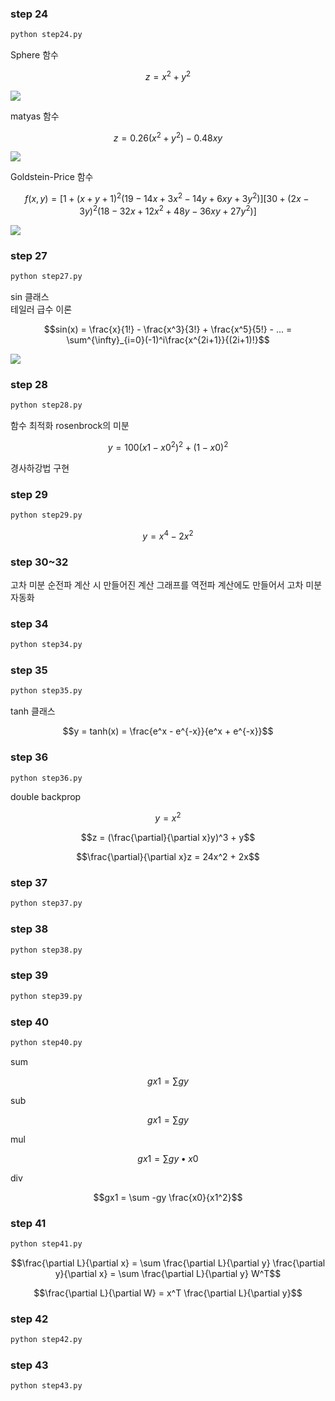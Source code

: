 ### step 24
```bash
python step24.py
```
Sphere 함수
```math
z = x^2 + y^2
```
![](sphere.png)

matyas 함수
```math
z = 0.26(x^2 + y^2) - 0.48xy
```
![](matyas.png)

Goldstein-Price 함수
```math
f(x,y) = [1 + (x + y + 1)^2(19 - 14x + 3x^2 - 14y + 6xy + 3y^2)]  
         [30 + (2x - 3y)^2(18 - 32x + 12x^2 + 48y - 36xy + 27y^2)]
```
![](goldstein.png)

### step 27
```bash
python step27.py
```
sin 클래스  
테일러 급수 이론
```math
sin(x) = \frac{x}{1!} - \frac{x^3}{3!} + \frac{x^5}{5!} - ... = \sum^{\infty}_{i=0}(-1)^i\frac{x^{2i+1}}{(2i+1)!}
```
![](taylor_sin.png)

### step 28
```bash
python step28.py
```
함수 최적화
rosenbrock의 미분
```math
y = 100(x1 - x0^2)^2 + (1 - x0)^2
```
경사하강법 구현

### step 29
```bash
python step29.py
```
```math
y = x^4 - 2x^2
```

### step 30~32
고차 미분
순전파 계산 시 만들어진 계산 그래프를 역전파 계산에도 만들어서 고차 미분 자동화

### step 34
```bash
python step34.py
```

### step 35
```bash
python step35.py
```
tanh 클래스
```math
y = tanh(x) = \frac{e^x - e^{-x}}{e^x + e^{-x}}
```

### step 36
```bash
python step36.py
```
double backprop
```math
y = x^2
```
```math
z = (\frac{\partial}{\partial x}y)^3 + y
```
```math
\frac{\partial}{\partial x}z = 24x^2 + 2x
```

### step 37
```bash
python step37.py
```

### step 38
```bash
python step38.py
```

### step 39
```bash
python step39.py
```

### step 40
```bash
python step40.py
```
sum
```math
gx1 = \sum gy
```
sub
```math
gx1 = \sum gy
```
mul
```math
gx1 = \sum gy\bullet x0
```
div
```math
gx1 = \sum -gy \frac{x0}{x1^2}
```

### step 41
```bash
python step41.py
```
```math
\frac{\partial L}{\partial x} = \sum \frac{\partial L}{\partial y} \frac{\partial y}{\partial x} = \sum \frac{\partial L}{\partial y} W^T
```
```math
\frac{\partial L}{\partial W} = x^T \frac{\partial L}{\partial y}
```

### step 42
```bash
python step42.py
```

### step 43
```bash
python step43.py
```